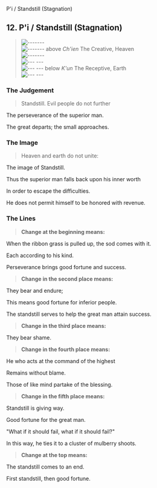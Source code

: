 P'i / Standstill (Stagnation)
## 12. P'i / Standstill (Stagnation)
> ![-------](../images/yangU.gif)   
> ![-------](../images/yangU.gif) above _Ch'ien_ The Creative, Heaven  
> ![-------](../images/yangU.gif)   
> ![--- ---](../images/yinU.gif)   
> ![--- ---](../images/yinU.gif) below _K'un_ The Receptive, Earth  
> ![--- ---](../images/yinU.gif)
### The Judgement
> Standstill. Evil people do not further  
> 
 The perseverance of the superior man.  
> 
 The great departs; the small approaches.
### The Image
> Heaven and earth do not unite:  
> 
 The image of Standstill.  
> 
 Thus the superior man falls back upon his inner worth  
> 
 In order to escape the difficulties.  
> 
 He does not permit himself to be honored with revenue.
### The Lines

 > **Change at the beginning means:**  
> 
 When the ribbon grass is pulled up, the sod comes with it.  
> 
 Each according to his kind.  
> 
 Perseverance brings good fortune and success.
 > **Change in the second place means:**  
> 
 They bear and endure;  
> 
 This means good fortune for inferior people.  
> 
 The standstill serves to help the great man attain success.
 > **Change in the third place means:**  
> 
 They bear shame.
 > **Change in the fourth place means:**  
> 
 He who acts at the command of the highest  
> 
 Remains without blame.  
> 
 Those of like mind partake of the blessing.
 > **Change in the fifth place means:**  
> 
 Standstill is giving way.  
> 
 Good fortune for the great man.  
> 
 "What if it should fail, what if it should fail?"  
> 
 In this way, he ties it to a cluster of mulberry shoots.
 > **Change at the top means:**  
> 
 The standstill comes to an end.  
> 
 First standstill, then good fortune.



